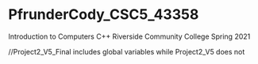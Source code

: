 # PfrunderCody_CSC5_43358
Introduction to Computers C++ Riverside Community College Spring 2021

//Project2_V5_Final includes global variables while Project2_V5 does not
